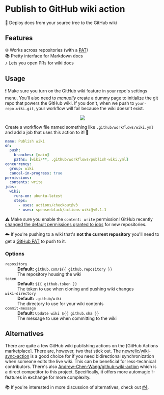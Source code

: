 # Publish to GitHub wiki action

📖 Deploy docs from your source tree to the GitHub wiki

## Features

🌐 Works across repositories (with a [PAT]) \
📚 Pretty interface for Markdown docs \
⤴️ Lets you open PRs for wiki docs

## Usage

❗ Make sure you turn on the GitHub wiki feature in your repo's settings menu.
You'll also need to _manually_ create a dummy page to initialize the git repo
that powers the GitHub wiki. If you don't, when we push to `your-repo.wiki.git`,
your workflow will fail because the wiki doesn't exist.

<div align="center">

![](https://user-images.githubusercontent.com/61068799/225441831-d3587ceb-0462-4591-bf00-ee56b040fe00.png)

</div>

Create a workflow file named something like `.github/workflows/wiki.yml` and add
a job that uses this action to it! 🎉

```yml
name: Publish wiki
on:
  push:
    branches: [main]
    paths: [wiki/**, .github/workflows/publish-wiki.yml]
concurrency:
  group: wiki
  cancel-in-progress: true
permissions:
  contents: write
jobs:
  wiki:
    runs-on: ubuntu-latest
    steps:
      - uses: actions/checkout@v3
      - uses: spenserblack/actions-wiki@v0.1.1
```

⚠️ Make sure you enable the `content: write` permission! GitHub recently
[changed the default permissions granted to jobs] for new repositories.

☁️ If you're pushing to a wiki that's **not the current repository** you'll need
to get a [GitHub PAT] to push to it.

### Options

<!--
Prettier doesn't format inline HTML. See #8480 on GitHub Issues. [1] Instead,
You'll need to either wrap this in an ```html code block to abuse the formatter
and then remove the ```html wrapper, or paste it into the online Prettier
playground [2] and copy the result.

[1]: https://github.com/prettier/prettier/issues/8480
[2]: https://prettier.io/playground/
-->

<dl>
  <dt><code>repository</code></dt>
  <dd>
    <b>Default:</b> <code>github.com/${{ github.repository }}</code><br />
    The repository housing the wiki
  </dd>
  <dt><code>token</code></dt>
  <dd>
    <b>Default:</b> <code>${{ github.token }}</code><br />
    The token to use when cloning and pushing wiki changes
  </dd>
  <dt><code>wiki-directory</code></dt>
  <dd>
    <b>Default:</b> <code>.github/wiki</code><br />
    The directory to use for your wiki contents
  </dd>
  <dt><code>commit-message</code></dt>
  <dd>
    <b>Default:</b> <code>Update wiki ${{ github.sha }}</code><br />
    The message to use when committing to the wiki
  </dd>
</dl>

## Alternatives

There are quite a few GitHub wiki publishing actions on the [GitHub Actions
marketplace]. There are, however, two that stick out. The
[newrelic/wiki-sync-action] is a good choice for if you need bidirectional
synchronization when someone edits the live wiki. This can be beneficial for
less-technical contributors. There's also [Andrew-Chen-Wang/github-wiki-action]
which is a direct competitor to this project. Specifically, it offers more
automagic ✨ features in exchange for more complexity.

📚 If you're interested in more discussion of alternatives, check out [#4].

<!-- prettier-ignore-start -->
[newrelic/wiki-sync-action]: https://github.com/newrelic/wiki-sync-action#readme
[Andrew-Chen-Wang/github-wiki-action]: https://github.com/Andrew-Chen-Wang/github-wiki-action#readme
[#4]: https://github.com/spenserblack/actions-wiki/issues/4
[PAT]: https://docs.github.com/en/authentication/keeping-your-account-and-data-secure/creating-a-personal-access-token
[GitHub PAT]: https://docs.github.com/en/authentication/keeping-your-account-and-data-secure/creating-a-personal-access-token
[changed the default permissions granted to jobs]: https://github.blog/changelog/2023-02-02-github-actions-updating-the-default-github_token-permissions-to-read-only/
<!-- prettier-ignore-end -->
